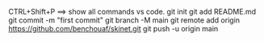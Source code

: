 CTRL+Shift+P ==> show all commands vs code.
git init
git add README.md
git commit -m "first commit"
git branch -M main
git remote add origin https://github.com/benchouaf/skinet.git
git push -u origin main
